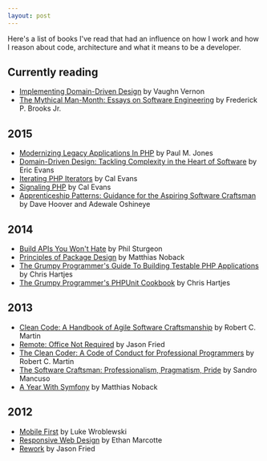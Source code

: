 ```yaml
---
layout: post
---
```


Here's a list of books I've read that had an influence on how I work and how I reason about code, architecture and what it means to be a developer.


## Currently reading

- [Implementing Domain-Driven Design](http://www.amazon.com/gp/product/0321834577/ref=as_li_qf_sp_asin_il_tl?ie=UTF8&camp=1789&creative=9325&creativeASIN=0321834577&linkCode=as2&tag=marcaube-20&linkId=MPKTTHW5Q4KNGDSJ) by Vaughn Vernon
- [The Mythical Man-Month: Essays on Software Engineering](http://www.amazon.com/gp/product/0201835959/ref=as_li_qf_sp_asin_il_tl?ie=UTF8&camp=1789&creative=9325&creativeASIN=0201835959&linkCode=as2&tag=marcaube-20&linkId=63QUKOCV5YPSMILW) by Frederick P. Brooks Jr.

## 2015

- [Modernizing Legacy Applications In PHP](https://leanpub.com/mlaphp) by Paul M. Jones
- [Domain-Driven Design: Tackling Complexity in the Heart of Software](http://www.amazon.com/gp/product/B00794TAUG/ref=as_li_qf_sp_asin_il_tl?ie=UTF8&camp=1789&creative=9325&creativeASIN=B00794TAUG&linkCode=as2&tag=marcaube-20&linkId=CH3BZ3D5JG6K4RZ3) by Eric Evans
- [Iterating PHP Iterators](https://leanpub.com/iteratingphpiterators) by Cal Evans
- [Signaling PHP](https://leanpub.com/signalingphp) by Cal Evans
- [Apprenticeship Patterns: Guidance for the Aspiring Software Craftsman](http://www.amazon.com/gp/product/0596518382/ref=as_li_qf_sp_asin_il_tl?ie=UTF8&camp=1789&creative=9325&creativeASIN=0596518382&linkCode=as2&tag=marcaube-20&linkId=NTUAX5HAZD73LN33) by Dave Hoover and Adewale Oshineye


## 2014

- [Build APIs You Won't Hate](https://leanpub.com/build-apis-you-wont-hate?a=Ug88MJbcykCAu8AEAWNjDA) by Phil Sturgeon
- [Principles of Package Design](https://leanpub.com/principles-of-package-design?a=Ug88MJbcykCAu8AEAWNjDA) by Matthias Noback
- [The Grumpy Programmer's Guide To Building Testable PHP Applications](https://leanpub.com/grumpy-testing?a=Ug88MJbcykCAu8AEAWNjDA) by Chris Hartjes
- [The Grumpy Programmer's PHPUnit Cookbook](https://leanpub.com/grumpy-phpunit?a=Ug88MJbcykCAu8AEAWNjDA) by Chris Hartjes


## 2013

- [Clean Code: A Handbook of Agile Software Craftsmanship](http://www.amazon.com/gp/product/0132350882/ref=as_li_qf_sp_asin_il_tl?ie=UTF8&camp=1789&creative=9325&creativeASIN=0132350882&linkCode=as2&tag=marcaube-20&linkId=KHGMXAFF7NIWWF6C) by Robert C. Martin
- [Remote: Office Not Required](http://www.amazon.com/gp/product/B00C0ALZ0W/ref=as_li_qf_sp_asin_il_tl?ie=UTF8&camp=1789&creative=9325&creativeASIN=B00C0ALZ0W&linkCode=as2&tag=marcaube-20&linkId=VKJACWVKICQL6MTT) by Jason Fried
- [The Clean Coder: A Code of Conduct for Professional Programmers](http://www.amazon.com/gp/product/0137081073/ref=as_li_qf_sp_asin_il_tl?ie=UTF8&camp=1789&creative=9325&creativeASIN=0137081073&linkCode=as2&tag=marcaube-20&linkId=VS2SSJTTJIJAN6L2) by Robert C. Martin
- [The Software Craftsman: Professionalism, Pragmatism, Pride](http://www.amazon.com/gp/product/0134052501/ref=as_li_qf_sp_asin_il_tl?ie=UTF8&camp=1789&creative=9325&creativeASIN=0134052501&linkCode=as2&tag=marcaube-20&linkId=JMVJJVLYGVD7CU3E) by Sandro Mancuso
- [A Year With Symfony](https://leanpub.com/a-year-with-symfony?a=Ug88MJbcykCAu8AEAWNjDA) by Matthias Noback


## 2012

- [Mobile First](http://www.amazon.com/gp/product/1937557022/ref=as_li_qf_sp_asin_il_tl?ie=UTF8&camp=1789&creative=9325&creativeASIN=1937557022&linkCode=as2&tag=marcaube-20&linkId=YTAMEW5M3OD34HUB) by Luke Wroblewski
- [Responsive Web Design](http://www.amazon.com/gp/product/098444257X) by Ethan Marcotte
- [Rework](http://www.amazon.com/gp/product/0307463745/ref=as_li_qf_sp_asin_il_tl?ie=UTF8&camp=1789&creative=9325&creativeASIN=0307463745&linkCode=as2&tag=marcaube-20&linkId=5RWG7VWUB7OEFGHT) by Jason Fried
